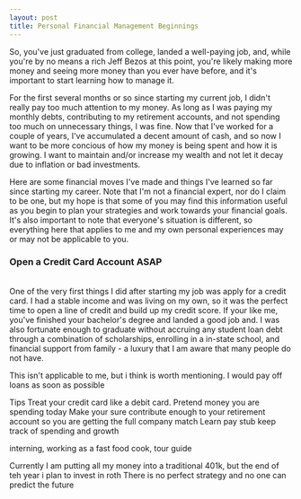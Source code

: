 ```yaml
---
layout: post
title: Personal Financial Management Beginnings
---
```


So, you've just graduated from college, landed a well-paying job, and, while you're by no means a rich Jeff Bezos at this point, you're likely making more money and seeing more money than you ever have before, and it's important to start learning how to manage it.

For the first several months or so since starting my current job, I didn't really pay too much attention to my money. As long as I was paying my monthly debts, contributing to my retirement accounts, and not spending too much on unnecessary things, I was fine. Now that I've worked for a couple of years, I've accumulated a decent amount of cash, and so now I want to be more concious of how my money is being spent and how it is growing. I want to maintain and/or increase my wealth and not let it decay due to inflation or bad investments.

Here are some financial moves I've made and things I've learned so far since starting my career. Note that I'm not a financial expert, nor do I claim to be one, but my hope is that some of you may find this information useful as you begin to plan your strategies and work towards your financial goals. It's also important to note that everyone's situation is different, so everything here that applies to me and my own personal experiences may or may not be applicable to you.

### Open a Credit Card Account ASAP
\
One of the very first things I did after starting my job was apply for a credit card. I had a stable income and was living on my own, so it was the perfect time to open a line of credit and build up my credit score.
If your like me, you've finished your bachelor's degree and landed a good job and. I was also fortunate enough to graduate without accruing any student loan debt through a combination of scholarships, enrolling in a in-state school, and financial support from family - a luxury that I am aware that many people do not have.

This isn't applicable to me, but i think is worth mentioning. I would pay off loans as soon as possible

Tips
Treat your credit card like a debit card. Pretend money you are spending today
Make your sure contribute enough to your retirement account so you are getting the full company match
Learn pay stub
keep track of spending and growth

interning, working as a fast food cook, tour guide

Currently I am putting all my money into a traditional 401k, but the end of teh year i plan to invest in roth
There is no perfect strategy and no one can predict the future
